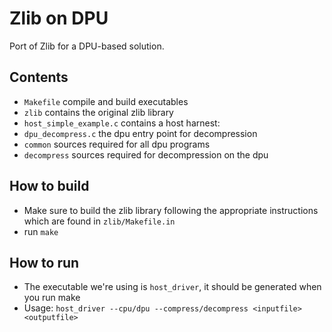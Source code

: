 # Zlib on DPU

Port of Zlib for a DPU-based solution.

## Contents

- `Makefile` compile and build executables
- `zlib` contains the original zlib library
- `host_simple_example.c` contains a host harnest:
- `dpu_decompress.c` the dpu entry point for decompression
- `common` sources required for all dpu programs
- `decompress` sources required for decompression on the dpu

## How to build

- Make sure to build the zlib library following the appropriate instructions which are found in `zlib/Makefile.in`
- run `make`

## How to run
- The executable we're using is `host_driver`, it should be generated when you run make
- Usage: `host_driver --cpu/dpu --compress/decompress <inputfile> <outputfile>`
